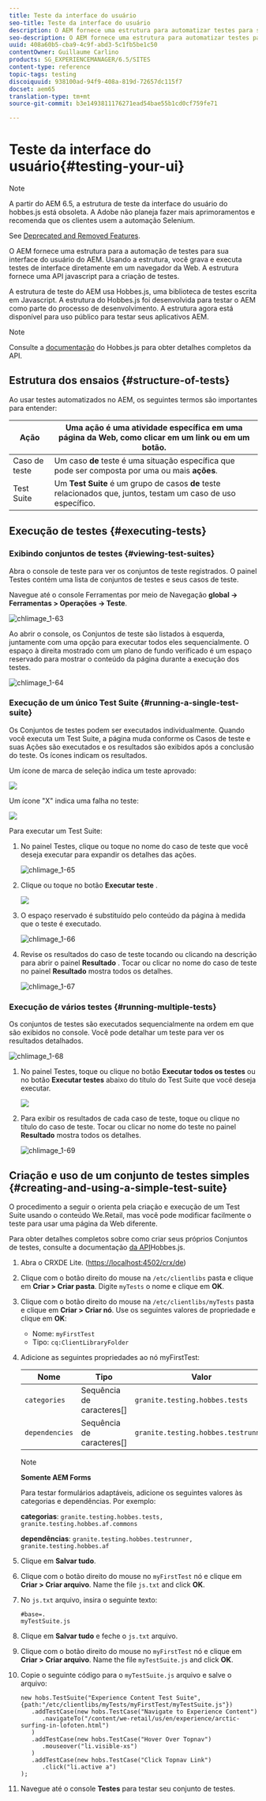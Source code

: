 ```yaml
---
title: Teste da interface do usuário
seo-title: Teste da interface do usuário
description: O AEM fornece uma estrutura para automatizar testes para sua interface do usuário do AEM
seo-description: O AEM fornece uma estrutura para automatizar testes para sua interface do usuário do AEM
uuid: 408a60b5-cba9-4c9f-abd3-5c1fb5be1c50
contentOwner: Guillaume Carlino
products: SG_EXPERIENCEMANAGER/6.5/SITES
content-type: reference
topic-tags: testing
discoiquuid: 938100ad-94f9-408a-819d-72657dc115f7
docset: aem65
translation-type: tm+mt
source-git-commit: b3e1493811176271ead54bae55b1cd0cf759fe71

---
```



# Teste da interface do usuário{#testing-your-ui}

>[!NOTE]
>
>A partir do AEM 6.5, a estrutura de teste da interface do usuário do hobbes.js está obsoleta. A Adobe não planeja fazer mais aprimoramentos e recomenda que os clientes usem a automação Selenium.
>
>See [Deprecated and Removed Features](/help/release-notes/deprecated-removed-features.md).

O AEM fornece uma estrutura para a automação de testes para sua interface do usuário do AEM. Usando a estrutura, você grava e executa testes de interface diretamente em um navegador da Web. A estrutura fornece uma API javascript para a criação de testes.

A estrutura de teste do AEM usa Hobbes.js, uma biblioteca de testes escrita em Javascript. A estrutura do Hobbes.js foi desenvolvida para testar o AEM como parte do processo de desenvolvimento. A estrutura agora está disponível para uso público para testar seus aplicativos AEM.

>[!NOTE]
>
>Consulte a [documentação](https://helpx.adobe.com/experience-manager/6-5/sites/developing/using/reference-materials/test-api/index.html) do Hobbes.js para obter detalhes completos da API.

## Estrutura dos ensaios {#structure-of-tests}

Ao usar testes automatizados no AEM, os seguintes termos são importantes para entender:

| Ação | Uma **ação** é uma atividade específica em uma página da Web, como clicar em um link ou em um botão. |
|---|---|
| Caso de teste | Um caso **de** teste é uma situação específica que pode ser composta por uma ou mais **ações**. |
| Test Suite | Um **Test Suite** é um grupo de casos **de** teste relacionados que, juntos, testam um caso de uso específico. |

## Execução de testes {#executing-tests}

### Exibindo conjuntos de testes {#viewing-test-suites}

Abra o console de teste para ver os conjuntos de teste registrados. O painel Testes contém uma lista de conjuntos de testes e seus casos de teste.

Navegue até o console Ferramentas por meio de Navegação **global -> Ferramentas > Operações -> Teste**.

![chlimage_1-63](assets/chlimage_1-63.png)

Ao abrir o console, os Conjuntos de teste são listados à esquerda, juntamente com uma opção para executar todos eles sequencialmente. O espaço à direita mostrado com um plano de fundo verificado é um espaço reservado para mostrar o conteúdo da página durante a execução dos testes.

![chlimage_1-64](assets/chlimage_1-64.png)

### Execução de um único Test Suite {#running-a-single-test-suite}

Os Conjuntos de testes podem ser executados individualmente. Quando você executa um Test Suite, a página muda conforme os Casos de teste e suas Ações são executados e os resultados são exibidos após a conclusão do teste. Os ícones indicam os resultados.

Um ícone de marca de seleção indica um teste aprovado:

![](do-not-localize/chlimage_1-2.png)

Um ícone &quot;X&quot; indica uma falha no teste:

![](do-not-localize/chlimage_1-3.png)

Para executar um Test Suite:

1. No painel Testes, clique ou toque no nome do caso de teste que você deseja executar para expandir os detalhes das ações.

   ![chlimage_1-65](assets/chlimage_1-65.png)

1. Clique ou toque no botão **Executar teste** .

   ![](do-not-localize/chlimage_1-4.png)

1. O espaço reservado é substituído pelo conteúdo da página à medida que o teste é executado.

   ![chlimage_1-66](assets/chlimage_1-66.png)

1. Revise os resultados do caso de teste tocando ou clicando na descrição para abrir o painel **Resultado** . Tocar ou clicar no nome do caso de teste no painel **Resultado** mostra todos os detalhes.

   ![chlimage_1-67](assets/chlimage_1-67.png)

### Execução de vários testes {#running-multiple-tests}

Os conjuntos de testes são executados sequencialmente na ordem em que são exibidos no console. Você pode detalhar um teste para ver os resultados detalhados.

![chlimage_1-68](assets/chlimage_1-68.png)

1. No painel Testes, toque ou clique no botão **Executar todos os testes** ou no botão **Executar testes** abaixo do título do Test Suite que você deseja executar.

   ![](do-not-localize/chlimage_1-5.png)

1. Para exibir os resultados de cada caso de teste, toque ou clique no título do caso de teste. Tocar ou clicar no nome do teste no painel **Resultado** mostra todos os detalhes.

   ![chlimage_1-69](assets/chlimage_1-69.png)

## Criação e uso de um conjunto de testes simples {#creating-and-using-a-simple-test-suite}

O procedimento a seguir o orienta pela criação e execução de um Test Suite usando o conteúdo [](/help/sites-developing/we-retail.md)We.Retail, mas você pode modificar facilmente o teste para usar uma página da Web diferente.

Para obter detalhes completos sobre como criar seus próprios Conjuntos de testes, consulte a documentação [da API](https://helpx.adobe.com/experience-manager/6-5/sites/developing/using/reference-materials/test-api/index.html)Hobbes.js.

1. Abra o CRXDE Lite. ([https://localhost:4502/crx/de](https://localhost:4502/crx/de))
1. Clique com o botão direito do mouse na `/etc/clientlibs` pasta e clique em **Criar > Criar pasta**. Digite `myTests` o nome e clique em **OK**.
1. Clique com o botão direito do mouse na `/etc/clientlibs/myTests` pasta e clique em **Criar > Criar nó**. Use os seguintes valores de propriedade e clique em **OK**:

   * Nome: `myFirstTest`
   * Tipo: `cq:ClientLibraryFolder`

1. Adicione as seguintes propriedades ao nó myFirstTest:

   | Nome | Tipo | Valor |
   |---|---|---|
   | `categories` | Sequência de caracteres[] | `granite.testing.hobbes.tests` |
   | `dependencies` | Sequência de caracteres[] | `granite.testing.hobbes.testrunner` |

   >[!NOTE]
   >
   >**Somente AEM Forms**
   >
   >
   >Para testar formulários adaptáveis, adicione os seguintes valores às categorias e dependências. Por exemplo:
   >
   >
   >**categorias**: `granite.testing.hobbes.tests, granite.testing.hobbes.af.commons`
   >
   >
   >**dependências**: `granite.testing.hobbes.testrunner, granite.testing.hobbes.af`

1. Clique em **Salvar tudo**.
1. Clique com o botão direito do mouse no `myFirstTest` nó e clique em **Criar > Criar arquivo**. Name the file `js.txt` and click **OK**.
1. No `js.txt` arquivo, insira o seguinte texto:

   ```
   #base=.
   myTestSuite.js
   ```

1. Clique em **Salvar tudo** e feche o `js.txt` arquivo.
1. Clique com o botão direito do mouse no `myFirstTest` nó e clique em **Criar > Criar arquivo**. Name the file `myTestSuite.js` and click **OK**.
1. Copie o seguinte código para o `myTestSuite.js` arquivo e salve o arquivo:

   ```
   new hobs.TestSuite("Experience Content Test Suite", {path:"/etc/clientlibs/myTests/myFirstTest/myTestSuite.js"})
      .addTestCase(new hobs.TestCase("Navigate to Experience Content")
         .navigateTo("/content/we-retail/us/en/experience/arctic-surfing-in-lofoten.html")
      )
      .addTestCase(new hobs.TestCase("Hover Over Topnav")
         .mouseover("li.visible-xs")
      )
      .addTestCase(new hobs.TestCase("Click Topnav Link")
         .click("li.active a")
   );
   ```

1. Navegue até o console **Testes** para testar seu conjunto de testes.
